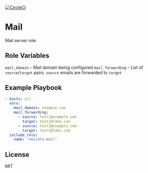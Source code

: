 [![CircleCI](https://circleci.com/gh/mtpettyp/ansible-mail.svg?style=svg)](https://circleci.com/gh/mtpettyp/ansible-mail)


Mail
====

Mail server role


Role Variables
--------------

`mail_domain` - Mail domain being configured
`mail_forwarding` - List of `source`/`target` pairs.  `source` emails are forwarded to `target`


Example Playbook
----------------

```yaml
- hosts: all
  vars:
    mail_domain: example.com
    mail_forwarding:
      - source: test1@example.com
        target: test1@fake.com
      - source: test2@example.com
        target: test2@fake.com
  include_role:
    name: "ansible-mail"
```

License
-------

MIT

